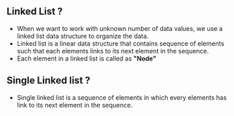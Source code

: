 ## Linked List ?
+ When we want to work with unknown number of data values, we use a linked list data structure to organize the data.
+ Linked list is a linear data structure that contains sequence of elements such that each elements links to its next element in the sequence.
+ Each element in a linked list is called as **"Node"**


## Single Linked list ?
+ Single linked list is a sequence of elements in which every elements has link to its next element in the sequence.
